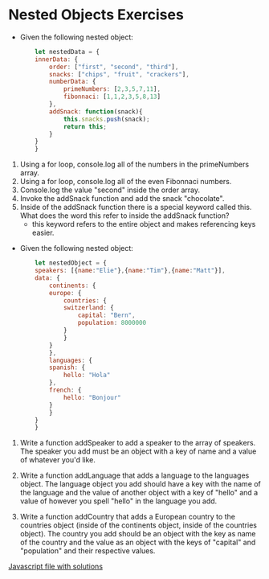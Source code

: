 # Nested Objects Exercises

* Given the following nested object:

    ```js
        let nestedData = {
        innerData: {
            order: ["first", "second", "third"],
            snacks: ["chips", "fruit", "crackers"],
            numberData: {
                primeNumbers: [2,3,5,7,11],
                fibonnaci: [1,1,2,3,5,8,13]
            },
            addSnack: function(snack){
                this.snacks.push(snack);
                return this;
            }
        }
        }
    ```

1. Using a for loop, console.log all of the numbers in the primeNumbers array.
2. Using a for loop, console.log all of the even Fibonnaci numbers.
3. Console.log the value "second" inside the order array.
4. Invoke the addSnack function and add the snack "chocolate".
5. Inside of the addSnack function there is a special keyword called this. What does the word this refer to inside the addSnack function?
   * this keyword refers to the entire object and makes referencing keys easier.

* Given the following nested object:
  
    ```js
        let nestedObject = {
        speakers: [{name:"Elie"},{name:"Tim"},{name:"Matt"}],
        data: {
            continents: {
            europe: {
                countries: {
                switzerland: {
                    capital: "Bern",
                    population: 8000000
                }
                }
            }
            },
            languages: {
            spanish: {
                hello: "Hola"
            },
            french: {
                hello: "Bonjour"
            }
            }
        }
        }
    ```

1. Write a function addSpeaker to add a speaker to the array of speakers. The speaker you add must be an object with a key of name and a value of whatever you'd like.

2. Write a function addLanguage that adds a language to the languages object. The language object you add should have a key with the name of the language and the value of another object with a key of "hello" and a value of however you spell "hello" in the language you add.

3. Write a function addCountry that adds a European country to the countries object (inside of the continents object, inside of the countries object). The country you add should be an object with the key as name of the country and the value as an object with the keys of "capital" and "population" and their respective values.

[Javascript file with solutions](exercise1.js)
